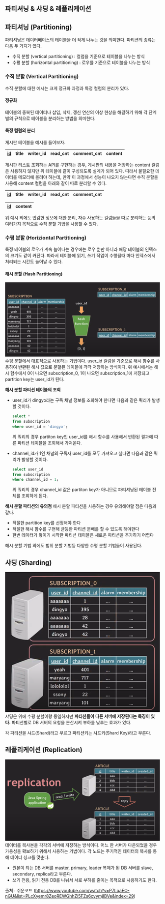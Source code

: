 ## 파티셔닝 & 샤딩 & 레플리케이션

## 파티셔닝 (Partitioning)

파티셔닝은 데이터베이스의 테이블을 더 작게 나누는 것을 의미한다. 파티션의 종류는 다음 두 가지가 있다.

- 수직 분할 (vertical partitioning) : 컬럼을 기준으로 테이블을 나누는 방식
- 수평 분할 (horizontal partitioning) : 로우를 기준으로 테이블을 나누는 방식

### 수직 분할 (Vertical Partitioning)
수직 분할에 대한 예시는 크게 정규화 과정과 특정 컬럼의 분리가 있다.

#### 정규화
테이블의 중복된 데이터나 삽입, 삭제, 갱신 연산의 이상 현상을 해결하기 위해 각 단계별의 규칙으로 테이블을 분리하는 방법을 의미한다.

#### 특정 컬럼의 분리

게시판 테이블을 예시를 들어보자. 

| <u>id</u> | title | writer_id | read_cnt | comment_cnt | content |
| --- | --- | --- | --- | --- | --- |

게시판 리스트 조회하는 API를 구현하는 경우, 게시판의 내용을 저장하는 content 컬럼은 사용하지 않지만 위 테이블에 같이 구성되도록 설계가 되어 있다. 따라서 불필요한 데이터를 메모리에 올려야 하는데, 만약 이 과정에서 성능이 나오지 않는다면 수직 분할을 사용해 content 컬럼을 아래와 같이 따로 분리할 수 있다.

| <u>id</u>  | title | writer_id | read_cnt | comment_cnt |
| --- | --- | --- | --- | --- |

| <u>id</u>  | content |
| --- | --- |


위 예시 외에도 민감한 정보에 대한 분리, 자주 사용하는 컬럼들을 따로 분리하는 등의 여러가지 목적으로 수직 분할 기법을 사용할 수 있다.

### 수평 분할 (Horiziontal Partitioning)

특정 테이블의 로우가 계속 늘어나는 경우에는 로우 뿐만 아니라 해당 테이블의 인덱스의 크기도 같이 커진다. 따라서 테이블에 읽기, 쓰기 작업이 수행될때 마다 인덱스에서 처리되는 시간도 늘어날 수 있다. 

#### 해시 분할 (Hash Partitioning)
![Hash Partitoning](./img/hash_partitioning.png)
수평 분할에서 대표적으로 사용하는 기법이다. user_id 컬럼을 기준으로 해시 함수를 사용하여 반환된 해시 값으로 분할된 테이블에 각각 저장하는 방식이다. 위 예시에서는 해시 함수에서 0이 나오면 subscription_0, 1이 나오면 subscription_1에 저장되고 partition key는 user_id가 된다.

**해시 분할 파티션 테이블의 조회**
- user_id가 dingyo라는 구독 채널 정보를 조회해야 한다면 다음과 같은 쿼리가 발생할 것이다.
    ```sql
    select *
    from subscription
    where user_id = 'dingyo';
    ```
    위 쿼리의 경우 partiton key인 user_id를 해시 함수를 사용해서 반환된 결과에 따른 파티션 테이블을 조회해서 가져온다.

- channel_id가 1인 채널의 구독자 user_id를 모두 가져오고 싶다면 다음과 같은 쿼리가 발생할 것이다.
    ```sql
    select user_id
    from subscription
    where channel_id = 1;
    ```

    위 쿼리의 경우 channel_id 값은 partiton key가 아니므로 파티셔닝된 테이블 전체를 조회하게 된다.

**해시 분할 파티션의 유의점**
해시 분할 파티션을 사용하는 경우 유의해야할 점은 다음과 같다.
- 적절한 partition key를 선정해야 한다
- 적절한 해시 함수를 구현해 균등한 파티션 분배를 할 수 있도록 해야한다
- 한번 데이터가 쌓이기 시작한 파티션 테이블은 새로운 파티션을 추가하기 어렵다

해시 분할 기법 외에도 범위 분할 기법등 다양한 수평 분할 기법들이 사용된다.

## 샤딩 (Sharding)
![Sharding](./img/sharding.png)
샤딩은 위에 수평 분할이랑 동일하지만 **파티션들이 다른 서버에 저장된다는 특징이 있다.** 파티션별로 DB 서버의 요청을 분산시켜 부하를 낮추는 효과가 있다.

각 파티션을 샤드(Shard)라고 부르고 파티션키는 샤드키(Shard Key)라고 부른다.

## 레플리케이션 (Replication)
![Replication](./img/replication.png)
데이터를 복사본을 각각의 서버에 저장하는 방식이다. 어느 한 서버가 다운되었을 경우 가용성을 확보하기 위해서 사용하는 기법이다. 각 노드는 주기적인 데이터의 복사를 통해 데이터 싱크를 맞춘다.

- 원본이 되는 DB 서버를 master, primary, leader 복제가 된 DB 서버를 slave, secondary, replica라고 부른다.
- 쓰기 전용, 읽기 전용 DB를 나눠서 서로 부하를 줄이는 목적으로 사용하기도 한다.

출처 : 쉬운코드 (https://www.youtube.com/watch?v=P7LqaEO-nGU&list=PLcXyemr8ZeoREWGhhZi5FZs6cvymjIBVe&index=29)